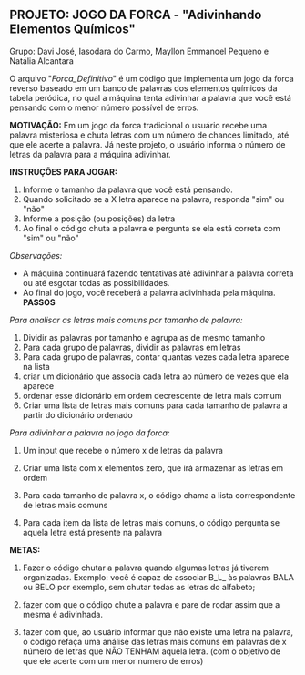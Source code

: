 ## <b>PROJETO: JOGO DA FORCA - "Adivinhando Elementos Químicos" </b>

Grupo: Davi José, Iasodara do Carmo, Mayllon Emmanoel Pequeno e Natália Alcantara

O arquivo "_Forca_Definitivo_" é um código que implementa um jogo da forca reverso baseado em um banco de palavras dos elementos químicos da tabela peródica, no qual a máquina tenta adivinhar a palavra que você está pensando com o menor número possível de erros. 

<b>MOTIVAÇÃO:</b>
Em um jogo da forca tradicional o usuário recebe uma palavra misteriosa e chuta letras com um número de chances limitado, até que ele acerte a palavra. Já neste projeto, o usuário informa o número de letras da palavra para a máquina adivinhar.

<b>INSTRUÇÕES PARA JOGAR:</b>
1. Informe o tamanho da palavra que você está pensando.
2. Quando solicitado se a X letra aparece na palavra, responda "sim" ou "não"
3.  Informe a posição (ou posições) da letra
4. Ao final o código chuta a palavra e pergunta se ela está correta com "sim" ou "não"

_Observações:_
- A máquina continuará fazendo tentativas até adivinhar a palavra correta ou até esgotar todas as possibilidades.
- Ao final do jogo, você receberá a palavra adivinhada pela máquina.
<b>PASSOS</b>
 
 _Para analisar as letras mais comuns por tamanho de palavra:_
  
1. Dividir as palavras por tamanho e agrupa as de mesmo tamanho
2. Para cada grupo de palavras, dividir as palavras em letras
3. Para cada grupo de palavras, contar quantas vezes cada letra aparece na lista 
4. criar um dicionário que associa cada letra ao número de vezes que ela aparece
5. ordenar esse dicionário em ordem decrescente de letra mais comum
6. Criar uma lista de letras mais comuns para cada tamanho de palavra a partir do dicionário ordenado
  
_Para adivinhar a palavra no jogo da forca:_

1. Um input que recebe o número x de letras da palavra

2. Criar uma lista com x elementos zero, que irá armazenar as letras em ordem

3. Para cada tamanho de palavra x, o código chama a lista correspondente de letras mais comuns

4. Para cada item da lista de letras mais comuns, o código pergunta se aquela letra está presente na palavra

<b>METAS:</b> 
1. Fazer o código chutar a palavra quando algumas letras já tiverem organizadas. Exemplo: você é capaz de associar B_L_ às palavras BALA ou BELO por exemplo, sem chutar todas as letras do alfabeto;

2. fazer com que o código chute a palavra e pare de rodar assim que a mesma é adivinhada.  

3. fazer com que, ao usuário informar que não existe uma letra na palavra, o codigo refaça uma análise das letras mais comuns em palavras de x número de letras que NÃO TENHAM aquela letra. (com o objetivo de que ele acerte com um menor numero de erros)


